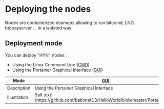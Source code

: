 Deploying the nodes
==
Nodes are containerized deamons allowing to run bitcoind, LND, btcpayserver ... in a isolated way

Deployment mode
-
You can deploy "HYN" nodes :
* Using the Linux Command Line (<A href="https://github.com/babonet13/HostYourNode/edit/master/deploy/3_DeployNodes_CMD.md">CMD</A>)
* Using the Portainer Graphical Interface (<A href="https://github.com/babonet13/HostYourNode/edit/master/deploy/3_DeployNodes_GUI.md">GUI</A>)



<table>
    <thead>
        <tr>
            <th>Mode</th>
            <th><A href="https://github.com/babonet13/HostYourNode/edit/master/deploy/3_DeployNodes_GUI.md">GUI</A></th>
            <th><A href="https://github.com/babonet13/HostYourNode/edit/master/deploy/3_DeployNodes_CMD.md">CMD</A></th>
        </tr>
    </thead>
    <tbody>
        <tr>
            <td>Description</td>
            <td>Using the Portainer Graphical Interface</td>
            <td>Using the Linux Command Line</td>
        </tr>
        <tr>
            <td>Illustration</a></td>
            <td>![alt text](https://github.com/babonet13/HelloWorld/blob/master/Portainer.png)</td>
            <td>![alt text](https://github.com/babonet13/HelloWorld/blob/master/Portainer.png)</td>
        </tr>
    </tbody>
</table>
